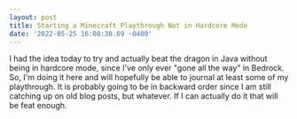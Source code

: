 ```yaml
--- 
layout: post 
title: Starting a Minecraft Playthrough Not in Hardcore Mode 
date: '2022-05-25 16:08:38.69 -0400' 
--- 
```

I had the idea today to try and actually beat the dragon in Java without being in hardcore mode, since I've only 
ever "gone all the way" in Bedrock. So, I'm doing it here and will hopefully be able to journal at least some of 
my playthrough. It is probably going to be in backward order since I am still catching up on old blog posts, but 
whatever. If I can actually do it that will be feat enough. 
